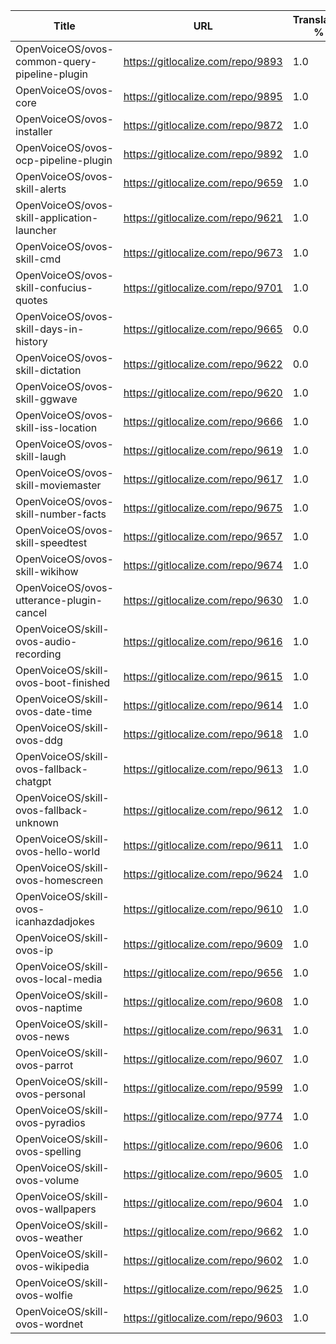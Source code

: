| Title | URL | Translated % | Total Chars | Total Words | Untranslated Chars | Untranslated Words | Translated Chars | Translated Words |
| --- | --- | --- | --- | --- | --- | --- | --- | --- |
| OpenVoiceOS/ovos-common-query-pipeline-plugin | https://gitlocalize.com/repo/9893 | 1.0 | 67 | 15 | 0 | 0 | 67 | 15 |
| OpenVoiceOS/ovos-core | https://gitlocalize.com/repo/9895 | 1.0 | 935 | 153 | 0 | 0 | 935 | 153 |
| OpenVoiceOS/ovos-installer | https://gitlocalize.com/repo/9872 | 1.0 | 6650 | 1003 | 0 | 0 | 6650 | 1003 |
| OpenVoiceOS/ovos-ocp-pipeline-plugin | https://gitlocalize.com/repo/9892 | 1.0 | 2589 | 309 | 0 | 0 | 2589 | 309 |
| OpenVoiceOS/ovos-skill-alerts | https://gitlocalize.com/repo/9659 | 1.0 | 6160 | 1045 | 0 | 0 | 6160 | 1045 |
| OpenVoiceOS/ovos-skill-application-launcher | https://gitlocalize.com/repo/9621 | 1.0 | 503 | 55 | 0 | 0 | 503 | 55 |
| OpenVoiceOS/ovos-skill-cmd | https://gitlocalize.com/repo/9673 | 1.0 | 37 | 2 | 0 | 0 | 37 | 2 |
| OpenVoiceOS/ovos-skill-confucius-quotes | https://gitlocalize.com/repo/9701 | 1.0 | 10458 | 1939 | 0 | 0 | 10458 | 1939 |
| OpenVoiceOS/ovos-skill-days-in-history | https://gitlocalize.com/repo/9665 | 0.0 | 10846463 | 1751649 | 10846155 | 1751602 | 308 | 47 |
| OpenVoiceOS/ovos-skill-dictation | https://gitlocalize.com/repo/9622 | 0.0 | 6654 | 951 | 6654 | 951 | 0 | 0 |
| OpenVoiceOS/ovos-skill-ggwave | https://gitlocalize.com/repo/9620 | 1.0 | 468 | 57 | 0 | 0 | 468 | 57 |
| OpenVoiceOS/ovos-skill-iss-location | https://gitlocalize.com/repo/9666 | 1.0 | 2706 | 439 | 0 | 0 | 2706 | 439 |
| OpenVoiceOS/ovos-skill-laugh | https://gitlocalize.com/repo/9619 | 1.0 | 291 | 41 | 0 | 0 | 291 | 41 |
| OpenVoiceOS/ovos-skill-moviemaster | https://gitlocalize.com/repo/9617 | 1.0 | 3942 | 541 | 0 | 0 | 3942 | 541 |
| OpenVoiceOS/ovos-skill-number-facts | https://gitlocalize.com/repo/9675 | 1.0 | 283 | 43 | 0 | 0 | 283 | 43 |
| OpenVoiceOS/ovos-skill-speedtest | https://gitlocalize.com/repo/9657 | 1.0 | 353 | 61 | 0 | 0 | 353 | 61 |
| OpenVoiceOS/ovos-skill-wikihow | https://gitlocalize.com/repo/9674 | 1.0 | 288 | 50 | 0 | 0 | 288 | 50 |
| OpenVoiceOS/ovos-utterance-plugin-cancel | https://gitlocalize.com/repo/9630 | 1.0 | 220 | 36 | 0 | 0 | 220 | 36 |
| OpenVoiceOS/skill-ovos-audio-recording | https://gitlocalize.com/repo/9616 | 1.0 | 2330 | 355 | 0 | 0 | 2330 | 355 |
| OpenVoiceOS/skill-ovos-boot-finished | https://gitlocalize.com/repo/9615 | 1.0 | 1335 | 168 | 0 | 0 | 1335 | 168 |
| OpenVoiceOS/skill-ovos-date-time | https://gitlocalize.com/repo/9614 | 1.0 | 10935 | 2073 | 0 | 0 | 10935 | 2073 |
| OpenVoiceOS/skill-ovos-ddg | https://gitlocalize.com/repo/9618 | 1.0 | 1511 | 260 | 0 | 0 | 1511 | 260 |
| OpenVoiceOS/skill-ovos-fallback-chatgpt | https://gitlocalize.com/repo/9613 | 1.0 | 128 | 25 | 0 | 0 | 128 | 25 |
| OpenVoiceOS/skill-ovos-fallback-unknown | https://gitlocalize.com/repo/9612 | 1.0 | 829 | 175 | 0 | 0 | 829 | 175 |
| OpenVoiceOS/skill-ovos-hello-world | https://gitlocalize.com/repo/9611 | 1.0 | 283 | 59 | 0 | 0 | 283 | 59 |
| OpenVoiceOS/skill-ovos-homescreen | https://gitlocalize.com/repo/9624 | 1.0 | 119 | 16 | 0 | 0 | 119 | 16 |
| OpenVoiceOS/skill-ovos-icanhazdadjokes | https://gitlocalize.com/repo/9610 | 1.0 | 357 | 74 | 0 | 0 | 357 | 74 |
| OpenVoiceOS/skill-ovos-ip | https://gitlocalize.com/repo/9609 | 1.0 | 710 | 153 | 0 | 0 | 710 | 153 |
| OpenVoiceOS/skill-ovos-local-media | https://gitlocalize.com/repo/9656 | 1.0 | 685 | 141 | 0 | 0 | 685 | 141 |
| OpenVoiceOS/skill-ovos-naptime | https://gitlocalize.com/repo/9608 | 1.0 | 739 | 131 | 0 | 0 | 739 | 131 |
| OpenVoiceOS/skill-ovos-news | https://gitlocalize.com/repo/9631 | 1.0 | 359 | 54 | 0 | 0 | 359 | 54 |
| OpenVoiceOS/skill-ovos-parrot | https://gitlocalize.com/repo/9607 | 1.0 | 1557 | 283 | 0 | 0 | 1557 | 283 |
| OpenVoiceOS/skill-ovos-personal | https://gitlocalize.com/repo/9599 | 1.0 | 640 | 96 | 0 | 0 | 640 | 96 |
| OpenVoiceOS/skill-ovos-pyradios | https://gitlocalize.com/repo/9774 | 1.0 | 63 | 7 | 0 | 0 | 63 | 7 |
| OpenVoiceOS/skill-ovos-spelling | https://gitlocalize.com/repo/9606 | 1.0 | 138 | 19 | 0 | 0 | 138 | 19 |
| OpenVoiceOS/skill-ovos-volume | https://gitlocalize.com/repo/9605 | 1.0 | 919 | 168 | 0 | 0 | 919 | 168 |
| OpenVoiceOS/skill-ovos-wallpapers | https://gitlocalize.com/repo/9604 | 1.0 | 4807 | 629 | 0 | 0 | 4807 | 629 |
| OpenVoiceOS/skill-ovos-weather | https://gitlocalize.com/repo/9662 | 1.0 | 12604 | 2095 | 0 | 0 | 12604 | 2095 |
| OpenVoiceOS/skill-ovos-wikipedia | https://gitlocalize.com/repo/9602 | 1.0 | 924 | 138 | 0 | 0 | 924 | 138 |
| OpenVoiceOS/skill-ovos-wolfie | https://gitlocalize.com/repo/9625 | 1.0 | 352 | 64 | 0 | 0 | 352 | 64 |
| OpenVoiceOS/skill-ovos-wordnet | https://gitlocalize.com/repo/9603 | 1.0 | 705 | 138 | 0 | 0 | 705 | 138 |
